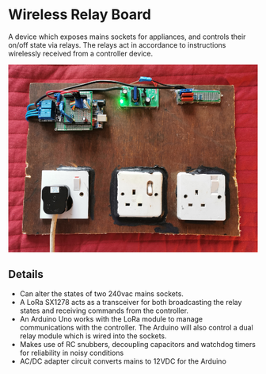 # Wireless Relay Board
A device which exposes mains sockets for appliances, and controls their on/off state via relays.
The relays act in accordance to instructions wirelessly received from a controller device.

![](https://github.com/BenHenderson09/Wireless-Relay-Board/blob/master/board.jpg)

## Details
- Can alter the states of two 240vac mains sockets.
- A LoRa SX1278 acts as a transceiver for both broadcasting the relay states and receiving commands
from the controller.
- An Arduino Uno works with the LoRa module to manage communications with the controller. The Arduino
will also control a dual relay module which is wired into the sockets.
- Makes use of RC snubbers, decoupling capacitors and watchdog timers for reliability in noisy conditions
- AC/DC adapter circuit converts mains to 12VDC for the Arduino